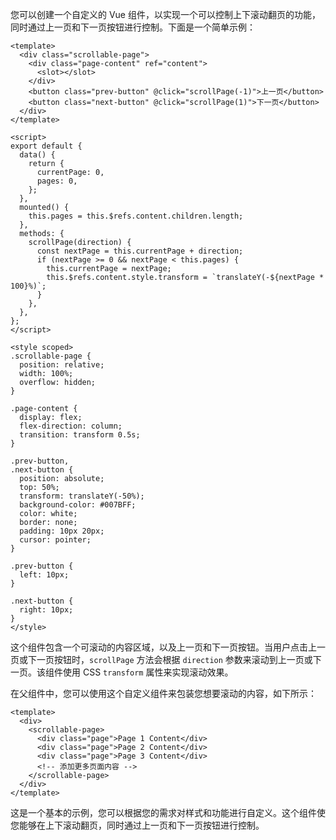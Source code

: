您可以创建一个自定义的 Vue 组件，以实现一个可以控制上下滚动翻页的功能，同时通过上一页和下一页按钮进行控制。下面是一个简单示例：

```vue
<template>
  <div class="scrollable-page">
    <div class="page-content" ref="content">
      <slot></slot>
    </div>
    <button class="prev-button" @click="scrollPage(-1)">上一页</button>
    <button class="next-button" @click="scrollPage(1)">下一页</button>
  </div>
</template>

<script>
export default {
  data() {
    return {
      currentPage: 0,
      pages: 0,
    };
  },
  mounted() {
    this.pages = this.$refs.content.children.length;
  },
  methods: {
    scrollPage(direction) {
      const nextPage = this.currentPage + direction;
      if (nextPage >= 0 && nextPage < this.pages) {
        this.currentPage = nextPage;
        this.$refs.content.style.transform = `translateY(-${nextPage * 100}%)`;
      }
    },
  },
};
</script>

<style scoped>
.scrollable-page {
  position: relative;
  width: 100%;
  overflow: hidden;
}

.page-content {
  display: flex;
  flex-direction: column;
  transition: transform 0.5s;
}

.prev-button,
.next-button {
  position: absolute;
  top: 50%;
  transform: translateY(-50%);
  background-color: #007BFF;
  color: white;
  border: none;
  padding: 10px 20px;
  cursor: pointer;
}

.prev-button {
  left: 10px;
}

.next-button {
  right: 10px;
}
</style>
```

这个组件包含一个可滚动的内容区域，以及上一页和下一页按钮。当用户点击上一页或下一页按钮时，`scrollPage` 方法会根据 `direction` 参数来滚动到上一页或下一页。该组件使用 CSS `transform` 属性来实现滚动效果。

在父组件中，您可以使用这个自定义组件来包装您想要滚动的内容，如下所示：

```vue
<template>
  <div>
    <scrollable-page>
      <div class="page">Page 1 Content</div>
      <div class="page">Page 2 Content</div>
      <div class="page">Page 3 Content</div>
      <!-- 添加更多页面内容 -->
    </scrollable-page>
  </div>
</template>
```

这是一个基本的示例，您可以根据您的需求对样式和功能进行自定义。这个组件使您能够在上下滚动翻页，同时通过上一页和下一页按钮进行控制。
